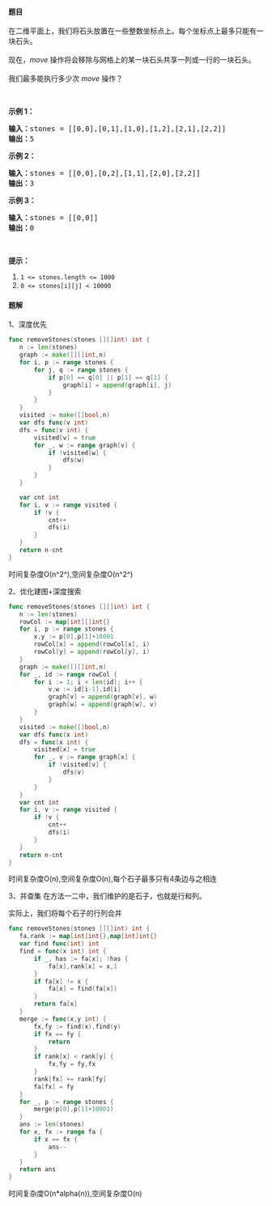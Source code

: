 #### 题目
<p>在二维平面上，我们将石头放置在一些整数坐标点上。每个坐标点上最多只能有一块石头。<br>
<br>
现在，<em>move</em> 操作将会移除与网格上的某一块石头共享一列或一行的一块石头。<br>
<br>
我们最多能执行多少次 <em>move</em> 操作？</p>

<p>&nbsp;</p>

<p><strong>示例 1：</strong></p>

<pre><strong>输入：</strong>stones = [[0,0],[0,1],[1,0],[1,2],[2,1],[2,2]]
<strong>输出：</strong>5
</pre>

<p><strong>示例 2：</strong></p>

<pre><strong>输入：</strong>stones = [[0,0],[0,2],[1,1],[2,0],[2,2]]
<strong>输出：</strong>3
</pre>

<p><strong>示例 3：</strong></p>

<pre><strong>输入：</strong>stones = [[0,0]]
<strong>输出：</strong>0
</pre>

<p>&nbsp;</p>

<p><strong>提示：</strong></p>

<ol>
	<li><code>1 &lt;= stones.length &lt;= 1000</code></li>
	<li><code>0 &lt;= stones[i][j] &lt; 10000</code></li>
</ol>


 #### 题解
 1、深度优先
 ```go
func removeStones(stones [][]int) int {
	n := len(stones)
	graph := make([][]int,n)
	for i, p := range stones {
		for j, q := range stones {
			if p[0] == q[0] || p[1] == q[1] {
				graph[i] = append(graph[i], j)
			}
		}
	}
	visited := make([]bool,n)
	var dfs func(v int)
	dfs = func(v int) {
		visited[v] = true
		for _, w := range graph[v] {
			if !visited[w] {
				dfs(w)
			}
		}
	}

	var cnt int
	for i, v := range visited {
		if !v {
			cnt++
			dfs(i)
		}
	}
	return n-cnt
}
```
 时间复杂度O(n^2^),空间复杂度O(n^2^)
 
 2、优化建图+深度搜索
 ```go
func removeStones(stones [][]int) int {
	n := len(stones)
	rowCol := map[int][]int{}
	for i, p := range stones {
		x,y := p[0],p[1]+10001
		rowCol[x] = append(rowCol[x], i)
		rowCol[y] = append(rowCol[y], i)
	}
	graph := make([][]int,n)
	for _, id := range rowCol {
		for i := 1; i < len(id); i++ {
			v,w := id[i-1],id[i]
			graph[v] = append(graph[v], w)
			graph[w] = append(graph[w], v)
		}
	}
	visited := make([]bool,n)
	var dfs func(x int)
	dfs = func(x int) {
		visited[x] = true
		for _, v := range graph[x] {
			if !visited[v] {
				dfs(v)
			}
		}
	}
	var cnt int
	for i, v := range visited {
		if !v {
			cnt++
			dfs(i)
		}
	}
	return n-cnt
}
```
 时间复杂度O(n),空间复杂度O(n),每个石子最多只有4条边与之相连
 
 3、并查集
 在方法一二中，我们维护的是石子，也就是行和列。
 
 实际上，我们将每个石子的行列合并
 ```go
func removeStones(stones [][]int) int {
	fa,rank := map[int]int{},map[int]int{}
	var find func(int) int
	find = func(x int) int {
		if _, has := fa[x]; !has {
			fa[x],rank[x] = x,1
		}
		if fa[x] != x {
			fa[x] = find(fa[x])
		}
		return fa[x]
	}
	merge := func(x,y int) {
		fx,fy := find(x),find(y)
		if fx == fy {
			return
		}
		if rank[x] < rank[y] {
			fx,fy = fy,fx
		}
		rank[fx] += rank[fy]
		fa[fx] = fy
	}
	for _, p := range stones {
		merge(p[0],p[1]+10001)
	}
	ans := len(stones)
	for x, fx := range fa {
		if x == fx {
			ans--
		}
	}
	return ans
}
```
 时间复杂度O(n*alpha(n)),空间复杂度O(n)